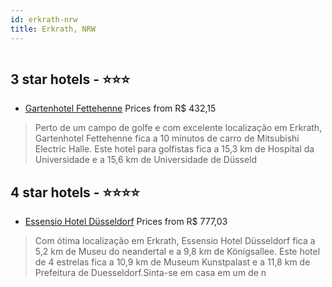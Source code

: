 ```yaml
---
id: erkrath-nrw
title: Erkrath, NRW
---
```


<center><img src="https://i.travelapi.com/hotels/32000000/31920000/31917200/31917157/68d042ab_z.jpg" alt="" /></center>


##  3 star hotels - ⭐️⭐️⭐️

-    [Gartenhotel Fettehenne](https://www.hurb.com/br/aud/https://www.hurb.com/br/hotels/erkrath/gartenhotel-fettehenne-HT-PE2J?cmp=18055) Prices from R$ 432,15
   > Perto de um campo de golfe e com excelente localização em Erkrath, Gartenhotel Fettehenne fica a 10 minutos de carro de Mitsubishi Electric Halle.  Este hotel para golfistas fica a 15,3 km de Hospital da Universidade e a 15,6 km de Universidade de Düsseld

##  4 star hotels - ⭐️⭐️⭐️⭐️

-    [Essensio Hotel Düsseldorf](https://www.hurb.com/br/aud/https://www.hurb.com/br/hotels/erkrath/essensio-hotel-dusseldorf-HT-229I?cmp=18055) Prices from R$ 777,03
   > Com ótima localização em Erkrath, Essensio Hotel Düsseldorf fica a 5,2 km de Museu do neandertal e a 9,8 km de Königsallee.  Este hotel de 4 estrelas fica a 10,9 km de Museum Kunstpalast e a 11,8 km de Prefeitura de Duesseldorf.Sinta-se em casa em um de n
